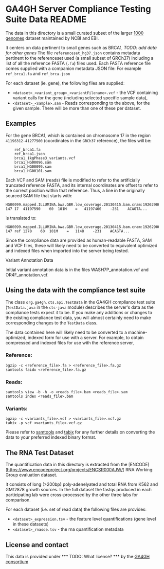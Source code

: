# GA4GH Server Compliance Testing Suite Data README

The data in this directory is a small curated subset of the larger [1000 genomes](http://www.1000genomes.org) 
dataset maintained by NCBI and EBI.

It centers on data pertinent to small genes such as BRCA1, _TODO: add data for other genes_
The file `referenceset_hg37.json` contains metadata pertinent to the referenceset used (a small subset of GRCh37)
including a list of all the reference FASTA (`.fa`) files used.
Each FASTA reference file comes supplied with a companion metadata JSON file: For example `ref_brca1.fa` and `ref_brca.json`

For each dataset (ie. gene), the following files are supplied:

* `<dataset>_<variant_group>_<variantFilename>.vcf` - the VCF containing variant calls for the gene 
  (including selected specific sample data),
* `<dataset>_<sample>.sam` - Reads corresponding to the above, for the given sample. 
  There will be more than one of these per dataset.

## Examples

For the gene BRCA1, which is contained on chromosome 17 in the region `41196312-41277500` (coordinates in the `GRCh37` reference), 
the files will be:

```
    ref_brca1.fa
    ref_brca1.json
    brca1_1kgPhase3_variants.vcf
    brca1_HG00096.sam
    brca1_HG00099.sam
    brca1_HG00101.sam
```

Each VCF and SAM (reads) file is modified to refer to the artificially truncated reference FASTA, 
and its internal coordinates are offset to refer to the correct position within that reference.
Thus, a line in the originally sourced SAM file that starts with:

    HG00099.mapped.ILLUMINA.bwa.GBR.low_coverage.20130415.bam.cram:192629003    147 17  41197590    60  101M    =   41197460    -231    ACAGTA...

is translated to:

    HG00099.mapped.ILLUMINA.bwa.GBR.low_coverage.20130415.bam.cram:192629003    147 ref 1278    60  101M    =   1148    -231    ACAGTA...

Since the compliance data are provided as human-readable FASTA, SAM and VCF files, these will likely need to be converted 
to equivalent optimized and indexed files when imported into the server being tested.

Variant Annotation Data

Initial variant annotation data is in the files WASH7P_annotation.vcf and OR4F_annotation.vcf.

## Using the data with the compliance test suite

The class `org.ga4gh.cts.api.TestData` in the GA4GH compliance test suite (`TestData.java` in the `cts-java` module) 
describes the server's data as the compliance tests expect it to be.  If you make any additions or changes to the existing
compliance test data, you will almost certainly need to make corresponding changes to the `TestData` class.

The data contained here will likely need to be converted to a machine-optimized, indexed form for use with a server. 
For example, to obtain compressed and indexed files for use with the reference server,

### Reference:

    bgzip -c <reference_file>.fa > <reference_file>.fa.gz
    samtools faidx <reference_file>.fa.gz

### Reads:

    samtools view -b -h -o <reads_file>.bam <reads_file>.sam
    samtools index <reads_file>.bam

### Variants:

    bgzip -c <variants_file>.vcf > <variants_file>.vcf.gz
    tabix -p vcf <variants_file>.vcf.gz

Please refer to [samtools](http://www.htslib.org/doc/samtools.html) and [tabix](http://www.htslib.org/doc/tabix.html) 
for any further details on converting the data to your preferred indexed binary format.

## The RNA Test Dataset

The quantification data in this directory is extracted from the [ENCODE] (https://www.encodeproject.org/projects/ENCSR000AJW/)
RNA Working Group evaluation dataset.

It consists of long (>200bp) poly-adenelyated and total RNA from K562 and GM12878 growth sources.  In the full dataset the
fastqs produced in each participating lab were cross-processed by the other three labs for comparison.

For each dataset (i.e. set of read data) the following files are provides:
* `<dataset>_expression.tsv` - the feature level quantifications (gene level in these datasets)
* `<dataset>_rnasqe.tsv` - the rna quantification metadata

## License and contact

This data is provided under *** TODO: What license? *** by the [GA4GH consortium](http://ga4gh.org)
